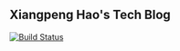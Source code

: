 ## Xiangpeng Hao's Tech Blog

[![Build Status](https://travis-ci.org/HaoPatrick/tech_blog.svg?branch=master)](https://travis-ci.org/HaoPatrick/tech_blog)
